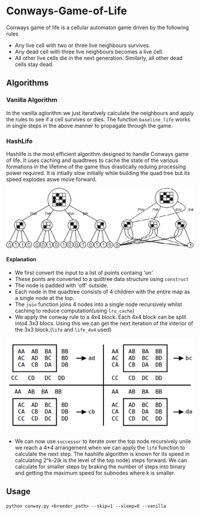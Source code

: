 # Conways-Game-of-Life
Conways game of life is a cellular automaton game driven by the following rules
* Any live cell with two or three live neighbours survives.
*  Any dead cell with three live neighbours becomes a live cell.
*  All other live cells die in the next generation. Similarly, all other dead cells stay dead.

## Algorithms
### Vanilla Algorithm
In the vanilla aglorithm we just iteratively calculate the neighbours and apply the rules to see if a cell survives or dies. The function ` baseline_life ` works in single steps in the above manner to propagate through the game.

### HashLife
Hashlife is the most efficient algorithm designed to handle Conways game of life. It uses caching and quadtrees to cache the state of the various formations in the lifetime of the game thus drastically reduing processing power required. It is intially slow initially whiie building the quad tree but its speed explodes aswe move forward.

![image info](./imgs/hashlife.png)

#### Explanation
* We first convert the input to a list of points containg 'on'
* These ponts are converted to a qudtree data structure using `construct`
* The node is padded with 'off' outside.
* Each node in the quadtree consists of 4 children with the entire map as a single node at the top.
* The `join` function joins 4 nodes into a single node recursively whilst caching to reduce computation(using `lru_cache`)
* We apply the conway rule to a 4x4 block. Each 4x4 block can be split into4 3x3 blocs. Using this we can get the next iteration of the interior of the 3x3 block.(`life` and `life_4x4` used)

![image info](./imgs/life4x4.png)
* We can now use `successor` to iterate over the top node recursively unile we reach a 4*4 arrangement when we can apply the `life` function to calculate the next step. The hashlife algorithm is known for its speed in calculating 2^k-2(k is the level of the top node) steps forward. We can calculate for smaller steps by braking the number of steps into binary and getting the maximum speed for subnodes where k is smaller.
<!-- * The images below show how we break a node into 4 ([A B C D]) and calculate the next iteration of the central 4x4 block recursively.

![image info](./imgs/1.png) ![image info](./imgs/2.png) ![image info](./imgs/successor.png)
 ![image info](./imgs/4.png) -->


## Usage
` python conway.py <breeder_path> --skip=1 --sleep=0 --vanilla `